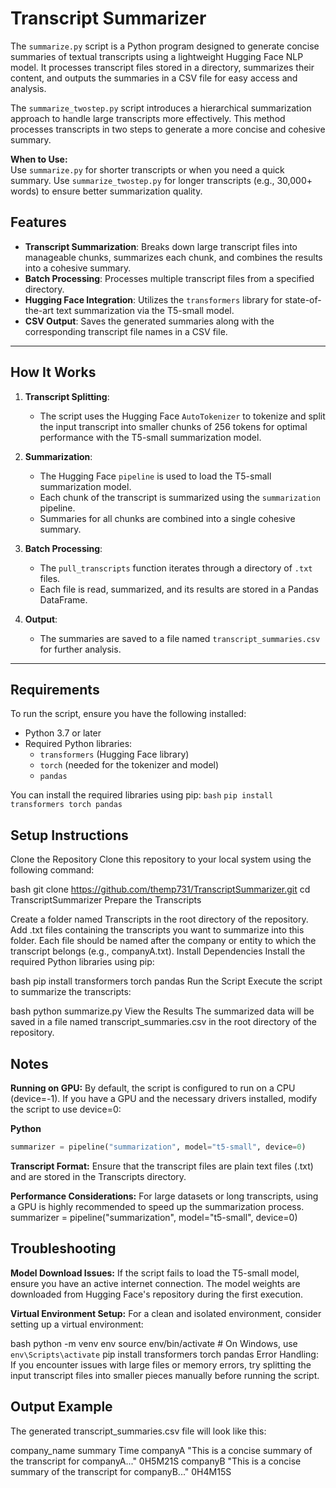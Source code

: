 # Transcript Summarizer

The `summarize.py` script is a Python program designed to generate concise summaries of textual transcripts using a lightweight Hugging Face NLP model. It processes transcript files stored in a directory, summarizes their content, and outputs the summaries in a CSV file for easy access and analysis.

The `summarize_twostep.py` script introduces a hierarchical summarization approach to handle large transcripts more effectively. This method processes transcripts in two steps to generate a more concise and cohesive summary.

**When to Use:**  
Use `summarize.py` for shorter transcripts or when you need a quick summary.
Use `summarize_twostep.py` for longer transcripts (e.g., 30,000+ words) to ensure better summarization quality.



## Features

- **Transcript Summarization**: Breaks down large transcript files into manageable chunks, summarizes each chunk, and combines the results into a cohesive summary.
- **Batch Processing**: Processes multiple transcript files from a specified directory.
- **Hugging Face Integration**: Utilizes the `transformers` library for state-of-the-art text summarization via the T5-small model.
- **CSV Output**: Saves the generated summaries along with the corresponding transcript file names in a CSV file.

---

## How It Works

1. **Transcript Splitting**:
   - The script uses the Hugging Face `AutoTokenizer` to tokenize and split the input transcript into smaller chunks of 256 tokens for optimal performance with the T5-small summarization model.

2. **Summarization**:
   - The Hugging Face `pipeline` is used to load the T5-small summarization model.
   - Each chunk of the transcript is summarized using the `summarization` pipeline.
   - Summaries for all chunks are combined into a single cohesive summary.

3. **Batch Processing**:
   - The `pull_transcripts` function iterates through a directory of `.txt` files.
   - Each file is read, summarized, and its results are stored in a Pandas DataFrame.

4. **Output**:
   - The summaries are saved to a file named `transcript_summaries.csv` for further analysis.

---

## Requirements

To run the script, ensure you have the following installed:

- Python 3.7 or later
- Required Python libraries:
  - `transformers` (Hugging Face library)
  - `torch` (needed for the tokenizer and model)
  - `pandas`

You can install the required libraries using pip:
`bash`
`pip install transformers torch pandas`


## Setup Instructions
Clone the Repository
Clone this repository to your local system using the following command:

bash
git clone https://github.com/themp731/TranscriptSummarizer.git
cd TranscriptSummarizer
Prepare the Transcripts

Create a folder named Transcripts in the root directory of the repository.
Add .txt files containing the transcripts you want to summarize into this folder.
Each file should be named after the company or entity to which the transcript belongs (e.g., companyA.txt).
Install Dependencies
Install the required Python libraries using pip:

bash
pip install transformers torch pandas
Run the Script
Execute the script to summarize the transcripts:

bash
python summarize.py
View the Results
The summarized data will be saved in a file named transcript_summaries.csv in the root directory of the repository.

## Notes
**Running on GPU:**
By default, the script is configured to run on a CPU (device=-1). If you have a GPU and the necessary drivers installed, modify the script to use device=0:

**Python**
```python
summarizer = pipeline("summarization", model="t5-small", device=0)
```
**Transcript Format:**
Ensure that the transcript files are plain text files (.txt) and are stored in the Transcripts directory.

**Performance Considerations:**
For large datasets or long transcripts, using a GPU is highly recommended to speed up the summarization process.
summarizer = pipeline("summarization", model="t5-small", device=0)

## Troubleshooting
**Model Download Issues:**
If the script fails to load the T5-small model, ensure you have an active internet connection. The model weights are downloaded from Hugging Face's repository during the first execution.

**Virtual Environment Setup:**
For a clean and isolated environment, consider setting up a virtual environment:

bash
python -m venv env
source env/bin/activate  # On Windows, use `env\Scripts\activate`
pip install transformers torch pandas
Error Handling:
If you encounter issues with large files or memory errors, try splitting the input transcript files into smaller pieces manually before running the script.

## Output Example
The generated transcript_summaries.csv file will look like this:

company_name	summary Time
companyA	"This is a concise summary of the transcript for companyA..."   0H5M21S
companyB	"This is a concise summary of the transcript for companyB..."   0H4M15S

